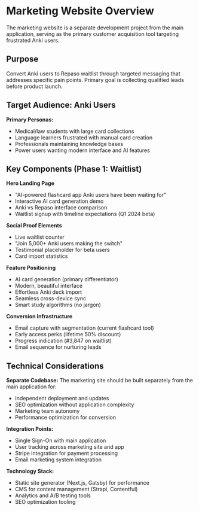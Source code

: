 # Marketing Website Overview

The marketing website is a separate development project from the main application, serving as the primary customer acquisition tool targeting frustrated Anki users.

## Purpose

Convert Anki users to Repaso waitlist through targeted messaging that addresses specific pain points. Primary goal is collecting qualified leads before product launch.

## Target Audience: Anki Users

**Primary Personas:**
- Medical/law students with large card collections
- Language learners frustrated with manual card creation  
- Professionals maintaining knowledge bases
- Power users wanting modern interface and AI features

## Key Components (Phase 1: Waitlist)

**Hero Landing Page**
- "AI-powered flashcard app Anki users have been waiting for"
- Interactive AI card generation demo
- Anki vs Repaso interface comparison
- Waitlist signup with timeline expectations (Q1 2024 beta)

**Social Proof Elements**
- Live waitlist counter
- "Join 5,000+ Anki users making the switch"
- Testimonial placeholder for beta users
- Card import statistics

**Feature Positioning**
- AI card generation (primary differentiator)
- Modern, beautiful interface
- Effortless Anki deck import
- Seamless cross-device sync
- Smart study algorithms (no jargon)

**Conversion Infrastructure**
- Email capture with segmentation (current flashcard tool)
- Early access perks (lifetime 50% discount)
- Progress indication (#3,847 on waitlist)
- Email sequence for nurturing leads

## Technical Considerations

**Separate Codebase:** The marketing site should be built separately from the main application for:
- Independent deployment and updates
- SEO optimization without application complexity
- Marketing team autonomy
- Performance optimization for conversion

**Integration Points:**
- Single Sign-On with main application
- User tracking across marketing site and app
- Stripe integration for payment processing
- Email marketing system integration

**Technology Stack:**
- Static site generator (Next.js, Gatsby) for performance
- CMS for content management (Strapi, Contentful)
- Analytics and A/B testing tools
- SEO optimization tooling